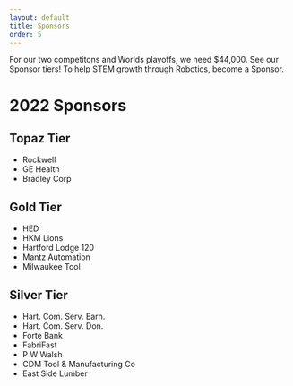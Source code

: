 ```yaml
---
layout: default
title: Sponsors
order: 5
---
```

For our two competitons and Worlds playoffs, we need $44,000. See our Sponsor tiers! To help STEM growth through Robotics,  become a Sponsor.
# 2022 Sponsors

## Topaz Tier
* Rockwell
* GE Health
* Bradley Corp

## Gold Tier
* HED
* HKM Lions
* Hartford Lodge 120
* Mantz Automation
* Milwaukee Tool

## Silver Tier
* Hart. Com. Serv. Earn.
* Hart. Com. Serv. Don.
* Forte Bank
* FabriFast
* P W Walsh
* CDM Tool & Manufacturing Co
* East Side Lumber

